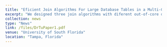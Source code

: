 ```yaml
---
title: "Eficient Join Algorithms For Large Database Tables in a Multi-GPU Environment"
excerpt: "We designed three join algorithms with diferent out-of-core data transfer patterns and the same in-core join processing. By a series of experiments, we demonstrated that the inter-GPU communication and data exchange drastically afect the running time of the join algorithms."
collection: news
type: "News"
link: /files/DrTuPaper1.pdf
venue: "University of South Florida"
location: "Tampa, Florida"
---
```


